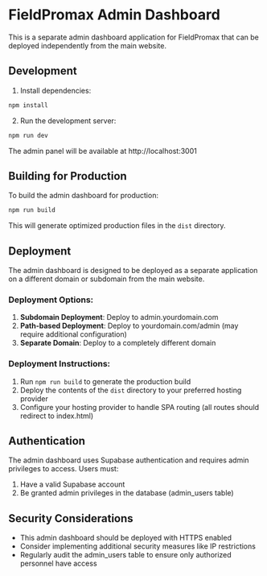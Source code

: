 
# FieldPromax Admin Dashboard

This is a separate admin dashboard application for FieldPromax that can be deployed independently from the main website.

## Development

1. Install dependencies:
```bash
npm install
```

2. Run the development server:
```bash
npm run dev
```

The admin panel will be available at http://localhost:3001

## Building for Production

To build the admin dashboard for production:

```bash
npm run build
```

This will generate optimized production files in the `dist` directory.

## Deployment

The admin dashboard is designed to be deployed as a separate application on a different domain or subdomain from the main website.

### Deployment Options:

1. **Subdomain Deployment**: Deploy to admin.yourdomain.com
2. **Path-based Deployment**: Deploy to yourdomain.com/admin (may require additional configuration)
3. **Separate Domain**: Deploy to a completely different domain

### Deployment Instructions:

1. Run `npm run build` to generate the production build
2. Deploy the contents of the `dist` directory to your preferred hosting provider
3. Configure your hosting provider to handle SPA routing (all routes should redirect to index.html)

## Authentication

The admin dashboard uses Supabase authentication and requires admin privileges to access. Users must:

1. Have a valid Supabase account
2. Be granted admin privileges in the database (admin_users table)

## Security Considerations

- This admin dashboard should be deployed with HTTPS enabled
- Consider implementing additional security measures like IP restrictions
- Regularly audit the admin_users table to ensure only authorized personnel have access
